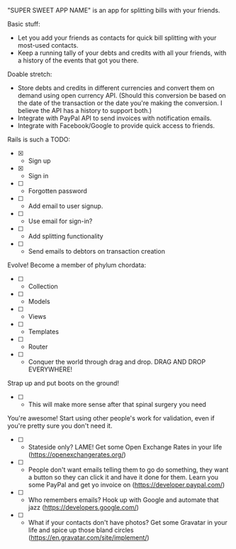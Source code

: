"SUPER SWEET APP NAME" is an app for splitting bills with your friends.

Basic stuff:
+ Let you add your friends as contacts for quick bill splitting with your most-used contacts.
+ Keep a running tally of your debts and credits with all your friends, with a history of the events that got you there.

Doable stretch:
+ Store debts and credits in different currencies and convert them on demand using open currency API. (Should this conversion be based on the date of the transaction or the date you're making the conversion. I believe the API has a history to support both.)
+ Integrate with PayPal API to send invoices with notification emails.
+ Integrate with Facebook/Google to provide quick access to friends.

Rails is such a TODO:
+ [x] - Sign up
+ [x] - Sign in
+ [ ] - Forgotten password
+ [ ] - Add email to user signup.
+ [ ] - Use email for sign-in?
+ [ ] - Add splitting functionality
+ [ ] - Send emails to debtors on transaction creation

Evolve! Become a member of phylum chordata:
+ [ ] - Collection
+ [ ] - Models
+ [ ] - Views
+ [ ] - Templates
+ [ ] - Router
+ [ ] - Conquer the world through drag and drop. DRAG AND DROP EVERYWHERE!

Strap up and put boots on the ground!
+ [ ] - This will make more sense after that spinal surgery you need

You're awesome! Start using other people's work for validation, even if you're pretty sure you don't need it.
+ [ ] - Stateside only? LAME! Get some Open Exchange Rates in your life (https://openexchangerates.org/)
+ [ ] - People don't want emails telling them to go do something, they want a button so they can click it and have it done for them. Learn you some PayPal and get yo invoice on (https://developer.paypal.com/)
+ [ ] - Who remembers emails? Hook up with Google and automate that jazz (https://developers.google.com/)
+ [ ] - What if your contacts don't have photos? Get some Gravatar in your life and spice up those bland circles (https://en.gravatar.com/site/implement/)
